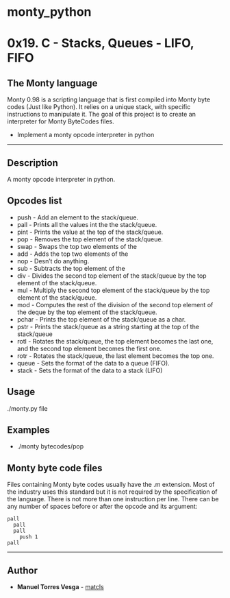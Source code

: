 # monty_python
# 0x19. C - Stacks, Queues - LIFO, FIFO

## The Monty language
Monty 0.98 is a scripting language that is first compiled into Monty byte codes (Just like Python). It relies on a unique stack, with specific instructions to manipulate it. The goal of this project is to create an interpreter for Monty ByteCodes files.
* Implement a monty opcode interpreter in python
---

## Description
A monty opcode interpreter in python.

## Opcodes list

* push  - Add an element to the stack/queue.
* pall  - Prints all the values int the the stack/queue.
* pint  - Prints the value at the top of the stack/queue.
* pop   - Removes the top element of the stack/queue.
* swap  - Swaps the top two elements of the
* add   - Adds the top two elements of the
* nop   - Desn’t do anything.
* sub   - Subtracts the top element of the
* div   - Divides the second top element of the stack/queue
          by the top element of the stack/queue.
* mul   - Multiply the second top element of the stack/queue
          by the top element of the stack/queue.
* mod   - Computes the rest of the division of the second top element
       of the deque by the top element of the stack/queue.
* pchar - Prints the top element of the stack/queue as a char.
* pstr - Prints the stack/queue as a string starting at the top of the stack/queue
* rotl - Rotates the stack/queue, the top element becomes the last one,
       and the second top element becomes the first one.
* rotr -  Rotates the stack/queue, the last element becomes the top one.
* queue - Sets the format of the data to a queue (FIFO).
* stack - Sets the format of the data to a stack (LIFO)

## Usage
./monty.py file

## Examples

* ./monty bytecodes/pop


## Monty byte code files

Files containing Monty byte codes usually have the .m extension. Most of the industry uses this standard but it is not required by the specification of the language.
There is not more than one instruction per line. There can be any number of spaces before or after the opcode and its argument:
```
pall
  pall
  pall
    push 1 
pall

```

---

## Author
* **Manuel Torres Vesga** - [matcls](https://github.com/matcls)
